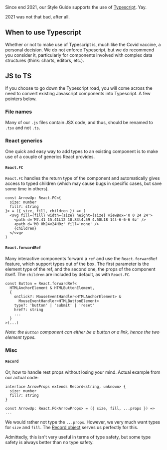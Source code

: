 Since end 2021, our Style Guide supports the use of [Typescript](https://www.typescriptlang.org/). Yay.

2021 was not that bad, after all.

## When to use Typescript

Whether or not to make use of Typescript is, much like the Covid vaccine, a personal decision. We do not enforce Typescript, but we do recommend you consider it, particularly for components involved with complex data structures (think: charts, editors, etc.).

## JS to TS

If you choose to go down the Typescript road, you will come across the need to convert existing Javascript components into Typescript. A few pointers below.

### File names

Many of our `.js` files contain JSX code, and thus, should be renamed to `.tsx` and not `.ts`.

### React generics

One quick and easy way to add types to an existing component is to make use of a couple of generics React provides.

#### `React.FC`

`React.FC` handles the return type of the component and automatically gives access to typed children (which may cause bugs in specific cases, but save some time in others).

```code|lang-js
const ArrowUp: React.FC<{
  size: number
  fill?: string 
}> = ({ size, fill, children }) => (
  <svg fill={fill} width={size} height={size} viewBox='0 0 24 24'>
    <path d='M7.41 15.41L12 10.83l4.59 4.58L18 14l-6-6-6 6z' />
    <path d='M0 0h24v24H0z' fill='none' />
    {children}
  </svg>
)
```

#### `React.forwardRef`

Many interactive components forward a `ref` and use the `React.forwardRef` feature, which support types out of the box. The first parameter is the element type of the ref, and the second one, the props of the component itself. The `children` are included by default, as with `React.FC`. 

```code|lang-js
const Button = React.forwardRef<
  HTMLAnchorElement & HTMLButtonElement,
  {
    onClick?: MouseEventHandler<HTMLAnchorElement> &
      MouseEventHandler<HTMLButtonElement>
    type?: 'button' | 'submit' | 'reset'
    href?: string
    ...
  }
>(...)
```

*Note: the `Button` component can either be a button or a link, hence the two element types.*

### Misc

#### `Record`

Or, how to handle rest props without losing your mind. Actual example from our actual code: 

```code|lang-js
interface ArrowProps extends Record<string, unknown> {
  size: number
  fill?: string
}

const ArrowUp: React.FC<ArrowProps> = ({ size, fill, ...props }) => ...
```

We would rather not type the `...props`. However, we very much want types for `size` and `fill`. The [Record object](https://www.typescriptlang.org/docs/handbook/utility-types.html#recordkeys-type) serves us perfectly for this.

Admittedly, this isn't very useful in terms of type safety, but some type safety is always better than no type safety.
